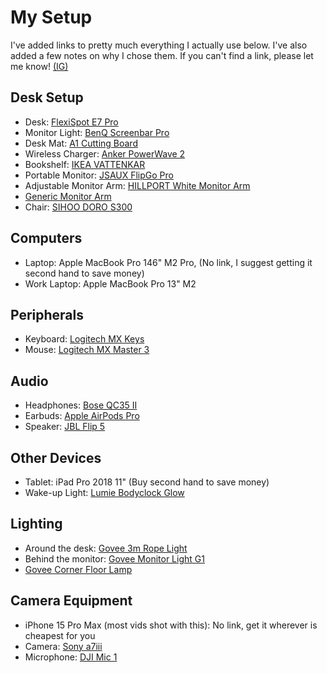 # My Setup

I've added links to pretty much everything I actually use below. I've also added a few notes on why I chose them. If you can't find a link, please let me know! [(IG)](https://instagram.com/subhan.io)

## Desk Setup

- Desk: [FlexiSpot E7 Pro](https://www.amazon.co.uk/s?k=FlexiSpot+E7+Pro)
- Monitor Light: [BenQ Screenbar Pro](https://www.amazon.co.uk/s?k=BenQ+Screenbar+Pro)
- Desk Mat: [A1 Cutting Board](https://www.amazon.co.uk/s?k=A1+Cutting+Board)
- Wireless Charger: [Anker PowerWave 2](https://www.amazon.co.uk/s?k=Anker+PowerWave+2)
- Bookshelf: [IKEA VATTENKAR](https://www.ikea.com/gb/en/p/vattenkar-desktop-shelf-white-20541568/)
- Portable Monitor: [JSAUX FlipGo Pro](https://www.amazon.co.uk/s?k=JSAUX+FlipGo+Pro)
- Adjustable Monitor Arm: [HILLPORT White Monitor Arm](https://amzn.to/3zmMmBL)
- [Generic Monitor Arm](https://amzn.to/3MS9R8N)
- Chair: [SIHOO DORO S300](https://www.amazon.co.uk/s?k=SIHOO+DORO+S300)

## Computers

- Laptop: Apple MacBook Pro 146" M2 Pro, (No link, I suggest getting it second hand to save money)
- Work Laptop: Apple MacBook Pro 13" M2

## Peripherals

- Keyboard: [Logitech MX Keys](https://www.amazon.co.uk/s?k=Logitech+MX+Keys)
- Mouse: [Logitech MX Master 3](https://www.amazon.co.uk/s?k=Logitech+MX+Master+3)

## Audio

- Headphones: [Bose QC35 II](https://www.amazon.co.uk/s?k=Bose+QC35+II)
- Earbuds: [Apple AirPods Pro](https://www.amazon.co.uk/s?k=Apple+AirPods+Pro)
- Speaker: [JBL Flip 5](https://www.amazon.co.uk/s?k=JBL+Flip+5)

## Other Devices

- Tablet: iPad Pro 2018 11" (Buy second hand to save money)
- Wake-up Light: [Lumie Bodyclock Glow](https://www.amazon.co.uk/s?k=Lumie+Bodyclock+Glow)

## Lighting

- Around the desk: [Govee 3m Rope Light](https://www.amazon.co.uk/s?k=Govee+3m+Rope+Light)
- Behind the monitor: [Govee Monitor Light G1](https://www.amazon.co.uk/s?k=Govee+Monitor+Light+G1)
- [Govee Corner Floor Lamp](https://www.amazon.co.uk/s?k=Govee+Corner+Floor+Lamp)

## Camera Equipment

- iPhone 15 Pro Max (most vids shot with this): No link, get it wherever is cheapest for you
- Camera: [Sony a7iii](https://www.amazon.co.uk/s?k=Sony+a7iii)
- Microphone: [DJI Mic 1](https://www.amazon.co.uk/s?k=DJI+Mic)
